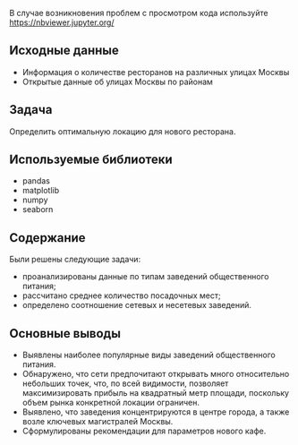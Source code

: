 В случае возникновения проблем с просмотром кода используйте https://nbviewer.jupyter.org/  

## Исходные данные

- Информация о количестве ресторанов на различных улицах Москвы  
- Открытые данные об улицах Москвы по районам

## Задача

Определить оптимальную локацию для нового ресторана.

## Используемые библиотеки

- pandas  
- matplotlib  
- numpy  
- seaborn

## Содержание

Были решены следующие задачи:  
- проанализированы данные по типам заведений общественного питания;    
- рассчитано среднее количество посадочных мест;  
- определено соотношение сетевых и несетевых заведений.

## Основные выводы

- Выявлены наиболее популярные виды заведений общественного питания.  
- Обнаружено, что сети предпочитают открывать много относительно небольших точек, что, по всей видимости, позволяет максимизировать прибыль на квадратный метр площади, поскольку объем рынка конкретной локации ограничен.  
- Выявлено, что заведения концентрируются в центре города, а также возле ключевых магистралей Москвы.  
- Сформулированы рекомендации для параметров нового кафе.